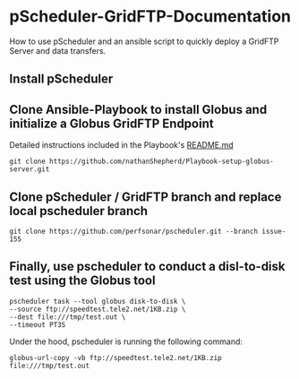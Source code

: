 # pScheduler-GridFTP-Documentation
How to use pScheduler and an ansible script to quickly deploy a GridFTP Server and data transfers.

## Install pScheduler

## Clone Ansible-Playbook to install Globus and initialize a Globus GridFTP Endpoint
Detailed instructions included in the Playbook's [README.md](https://github.com/nathanShepherd/Playbook-setup-globus-server)
```
git clone https://github.com/nathanShepherd/Playbook-setup-globus-server.git
```

## Clone pScheduler / GridFTP branch and replace local pscheduler branch
```
git clone https://github.com/perfsonar/pscheduler.git --branch issue-155
```

## Finally, use pscheduler to conduct a disl-to-disk test using the Globus tool
```
pscheduler task --tool globus disk-to-disk \
--source ftp://speedtest.tele2.net/1KB.zip \
--dest file:///tmp/test.out \
--timeout PT3S
```
Under the hood, pscheduler is running the following command:
```
globus-url-copy -vb ftp://speedtest.tele2.net/1KB.zip file:///tmp/test.out
```


